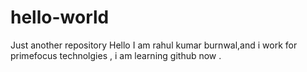 # hello-world
Just another repository
Hello I am rahul kumar burnwal,and i work for primefocus technolgies , i am learning github now . 
